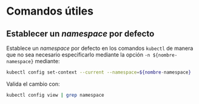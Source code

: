 # Comandos útiles

## Establecer un *namespace* por defecto

Establece un *namespace* por defecto en los comandos `kubectl` de manera que no sea necesario especificarlo mediante la opción `-n ${nombre-namespace}` mediante:

```bash
kubectl config set-context --current --namespace=${nombre-namespace}
```

Valida el cambio con:

```bash
kubectl config view | grep namespace
```
